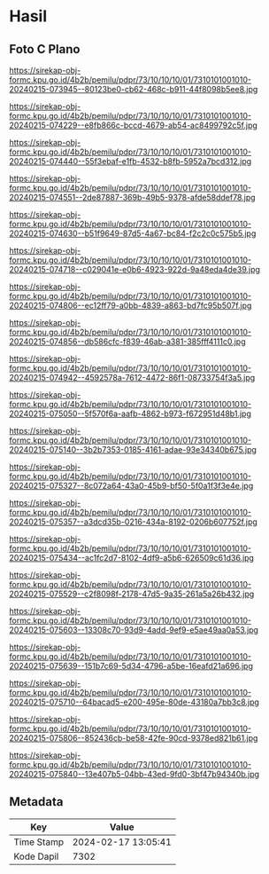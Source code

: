 # Hasil

## Foto C Plano

https://sirekap-obj-formc.kpu.go.id/4b2b/pemilu/pdpr/73/10/10/10/01/7310101001010-20240215-073945--80123be0-cb62-468c-b911-44f8098b5ee8.jpg

https://sirekap-obj-formc.kpu.go.id/4b2b/pemilu/pdpr/73/10/10/10/01/7310101001010-20240215-074229--e8fb866c-bccd-4679-ab54-ac8499792c5f.jpg

https://sirekap-obj-formc.kpu.go.id/4b2b/pemilu/pdpr/73/10/10/10/01/7310101001010-20240215-074440--55f3ebaf-e1fb-4532-b8fb-5952a7bcd312.jpg

https://sirekap-obj-formc.kpu.go.id/4b2b/pemilu/pdpr/73/10/10/10/01/7310101001010-20240215-074551--2de87887-369b-49b5-9378-afde58ddef78.jpg

https://sirekap-obj-formc.kpu.go.id/4b2b/pemilu/pdpr/73/10/10/10/01/7310101001010-20240215-074630--b51f9649-87d5-4a67-bc84-f2c2c0c575b5.jpg

https://sirekap-obj-formc.kpu.go.id/4b2b/pemilu/pdpr/73/10/10/10/01/7310101001010-20240215-074718--c029041e-e0b6-4923-922d-9a48eda4de39.jpg

https://sirekap-obj-formc.kpu.go.id/4b2b/pemilu/pdpr/73/10/10/10/01/7310101001010-20240215-074806--ec12ff79-a0bb-4839-a863-bd7fc95b507f.jpg

https://sirekap-obj-formc.kpu.go.id/4b2b/pemilu/pdpr/73/10/10/10/01/7310101001010-20240215-074856--db586cfc-f839-46ab-a381-385fff4111c0.jpg

https://sirekap-obj-formc.kpu.go.id/4b2b/pemilu/pdpr/73/10/10/10/01/7310101001010-20240215-074942--4592578a-7612-4472-86f1-08733754f3a5.jpg

https://sirekap-obj-formc.kpu.go.id/4b2b/pemilu/pdpr/73/10/10/10/01/7310101001010-20240215-075050--5f570f6a-aafb-4862-b973-f672951d48b1.jpg

https://sirekap-obj-formc.kpu.go.id/4b2b/pemilu/pdpr/73/10/10/10/01/7310101001010-20240215-075140--3b2b7353-0185-4161-adae-93e34340b675.jpg

https://sirekap-obj-formc.kpu.go.id/4b2b/pemilu/pdpr/73/10/10/10/01/7310101001010-20240215-075327--8c072a64-43a0-45b9-bf50-5f0a1f3f3e4e.jpg

https://sirekap-obj-formc.kpu.go.id/4b2b/pemilu/pdpr/73/10/10/10/01/7310101001010-20240215-075357--a3dcd35b-0216-434a-8192-0206b607752f.jpg

https://sirekap-obj-formc.kpu.go.id/4b2b/pemilu/pdpr/73/10/10/10/01/7310101001010-20240215-075434--ac1fc2d7-8102-4df9-a5b6-626509c61d36.jpg

https://sirekap-obj-formc.kpu.go.id/4b2b/pemilu/pdpr/73/10/10/10/01/7310101001010-20240215-075529--c2f8098f-2178-47d5-9a35-261a5a26b432.jpg

https://sirekap-obj-formc.kpu.go.id/4b2b/pemilu/pdpr/73/10/10/10/01/7310101001010-20240215-075603--13308c70-93d9-4add-9ef9-e5ae49aa0a53.jpg

https://sirekap-obj-formc.kpu.go.id/4b2b/pemilu/pdpr/73/10/10/10/01/7310101001010-20240215-075639--151b7c69-5d34-4796-a5be-16eafd21a696.jpg

https://sirekap-obj-formc.kpu.go.id/4b2b/pemilu/pdpr/73/10/10/10/01/7310101001010-20240215-075710--64bacad5-e200-495e-80de-43180a7bb3c8.jpg

https://sirekap-obj-formc.kpu.go.id/4b2b/pemilu/pdpr/73/10/10/10/01/7310101001010-20240215-075806--852436cb-be58-42fe-90cd-9378ed821b61.jpg

https://sirekap-obj-formc.kpu.go.id/4b2b/pemilu/pdpr/73/10/10/10/01/7310101001010-20240215-075840--13e407b5-04bb-43ed-9fd0-3bf47b94340b.jpg


## Metadata

| Key        | Value               |
| ---------- | ------------------- |
| Time Stamp | 2024-02-17 13:05:41 |
| Kode Dapil | 7302                |



